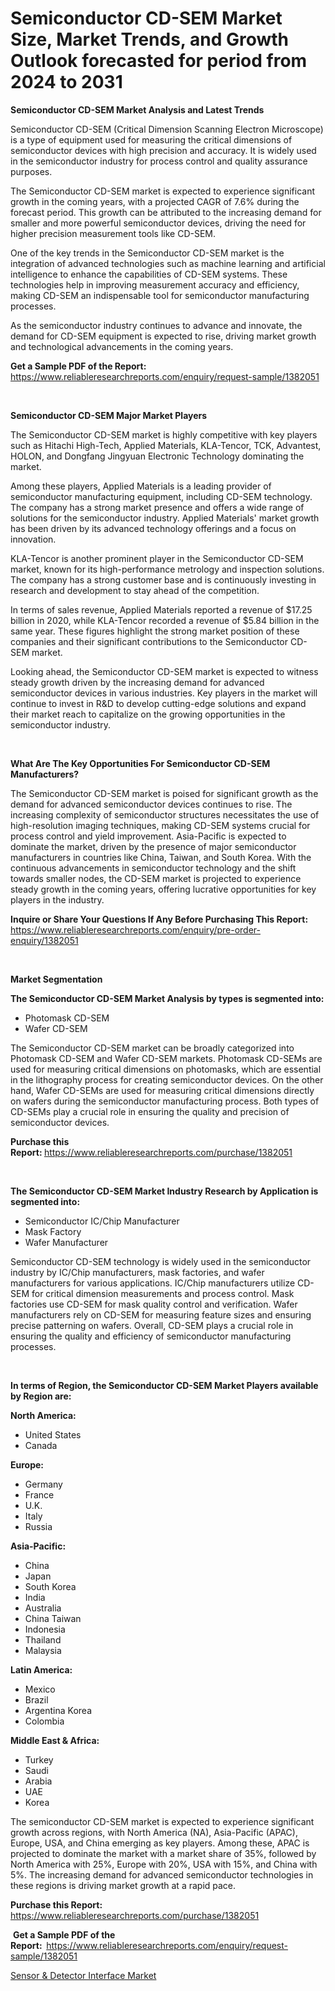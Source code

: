 <p><h1>Semiconductor CD-SEM Market Size, Market Trends, and Growth Outlook forecasted for period from 2024 to 2031</h1></p><p><strong>Semiconductor CD-SEM Market Analysis and Latest Trends</strong></p>
<p><p>Semiconductor CD-SEM (Critical Dimension Scanning Electron Microscope) is a type of equipment used for measuring the critical dimensions of semiconductor devices with high precision and accuracy. It is widely used in the semiconductor industry for process control and quality assurance purposes.</p><p>The Semiconductor CD-SEM market is expected to experience significant growth in the coming years, with a projected CAGR of 7.6% during the forecast period. This growth can be attributed to the increasing demand for smaller and more powerful semiconductor devices, driving the need for higher precision measurement tools like CD-SEM.</p><p>One of the key trends in the Semiconductor CD-SEM market is the integration of advanced technologies such as machine learning and artificial intelligence to enhance the capabilities of CD-SEM systems. These technologies help in improving measurement accuracy and efficiency, making CD-SEM an indispensable tool for semiconductor manufacturing processes.</p><p>As the semiconductor industry continues to advance and innovate, the demand for CD-SEM equipment is expected to rise, driving market growth and technological advancements in the coming years.</p></p>
<p><strong>Get a Sample PDF of the Report:&nbsp;</strong> <a href="https://www.reliableresearchreports.com/enquiry/request-sample/1382051">https://www.reliableresearchreports.com/enquiry/request-sample/1382051</a></p>
<p>&nbsp;</p>
<p><strong>Semiconductor CD-SEM Major Market Players</strong></p>
<p><p>The Semiconductor CD-SEM market is highly competitive with key players such as Hitachi High-Tech, Applied Materials, KLA-Tencor, TCK, Advantest, HOLON, and Dongfang Jingyuan Electronic Technology dominating the market. </p><p>Among these players, Applied Materials is a leading provider of semiconductor manufacturing equipment, including CD-SEM technology. The company has a strong market presence and offers a wide range of solutions for the semiconductor industry. Applied Materials' market growth has been driven by its advanced technology offerings and a focus on innovation.</p><p>KLA-Tencor is another prominent player in the Semiconductor CD-SEM market, known for its high-performance metrology and inspection solutions. The company has a strong customer base and is continuously investing in research and development to stay ahead of the competition.</p><p>In terms of sales revenue, Applied Materials reported a revenue of $17.25 billion in 2020, while KLA-Tencor recorded a revenue of $5.84 billion in the same year. These figures highlight the strong market position of these companies and their significant contributions to the Semiconductor CD-SEM market.</p><p>Looking ahead, the Semiconductor CD-SEM market is expected to witness steady growth driven by the increasing demand for advanced semiconductor devices in various industries. Key players in the market will continue to invest in R&D to develop cutting-edge solutions and expand their market reach to capitalize on the growing opportunities in the semiconductor industry.</p></p>
<p>&nbsp;</p>
<p><strong>What Are The Key Opportunities For Semiconductor CD-SEM Manufacturers?</strong></p>
<p><p>The Semiconductor CD-SEM market is poised for significant growth as the demand for advanced semiconductor devices continues to rise. The increasing complexity of semiconductor structures necessitates the use of high-resolution imaging techniques, making CD-SEM systems crucial for process control and yield improvement. Asia-Pacific is expected to dominate the market, driven by the presence of major semiconductor manufacturers in countries like China, Taiwan, and South Korea. With the continuous advancements in semiconductor technology and the shift towards smaller nodes, the CD-SEM market is projected to experience steady growth in the coming years, offering lucrative opportunities for key players in the industry.</p></p>
<p><strong>Inquire or Share Your Questions If Any Before Purchasing This Report:</strong> <a href="https://www.reliableresearchreports.com/enquiry/pre-order-enquiry/1382051">https://www.reliableresearchreports.com/enquiry/pre-order-enquiry/1382051</a></p>
<p>&nbsp;</p>
<p><strong>Market Segmentation</strong></p>
<p><strong>The Semiconductor CD-SEM Market Analysis by types is segmented into:</strong></p>
<p><ul><li>Photomask CD-SEM</li><li>Wafer CD-SEM</li></ul></p>
<p><p>The Semiconductor CD-SEM market can be broadly categorized into Photomask CD-SEM and Wafer CD-SEM markets. Photomask CD-SEMs are used for measuring critical dimensions on photomasks, which are essential in the lithography process for creating semiconductor devices. On the other hand, Wafer CD-SEMs are used for measuring critical dimensions directly on wafers during the semiconductor manufacturing process. Both types of CD-SEMs play a crucial role in ensuring the quality and precision of semiconductor devices.</p></p>
<p><strong>Purchase this Report:&nbsp;</strong><a href="https://www.reliableresearchreports.com/purchase/1382051">https://www.reliableresearchreports.com/purchase/1382051</a></p>
<p>&nbsp;</p>
<p><strong>The Semiconductor CD-SEM Market Industry Research by Application is segmented into:</strong></p>
<p><ul><li>Semiconductor IC/Chip Manufacturer</li><li>Mask Factory</li><li>Wafer Manufacturer</li></ul></p>
<p><p>Semiconductor CD-SEM technology is widely used in the semiconductor industry by IC/Chip manufacturers, mask factories, and wafer manufacturers for various applications. IC/Chip manufacturers utilize CD-SEM for critical dimension measurements and process control. Mask factories use CD-SEM for mask quality control and verification. Wafer manufacturers rely on CD-SEM for measuring feature sizes and ensuring precise patterning on wafers. Overall, CD-SEM plays a crucial role in ensuring the quality and efficiency of semiconductor manufacturing processes.</p></p>
<p>&nbsp;</p>
<p><strong>In terms of Region, the Semiconductor CD-SEM Market Players available by Region are:</strong></p>
<p>
    <p> <strong> North America: </strong>
        <ul>
            <li>United States</li>
            <li>Canada</li>
        </ul>
        </p> 
    <p> <strong> Europe: </strong>
        <ul>
            <li>Germany</li>
            <li>France</li>
            <li>U.K.</li>
            <li>Italy</li>
            <li>Russia</li>
        </ul>
        </p> 
    <p> <strong> Asia-Pacific: </strong>
        <ul>
            <li>China</li>
            <li>Japan</li>
            <li>South Korea</li>
            <li>India</li>
            <li>Australia</li>
            <li>China Taiwan</li>
            <li>Indonesia</li>
            <li>Thailand</li>
            <li>Malaysia</li>
        </ul>
        </p> 
    <p> <strong> Latin America: </strong>
        <ul>
            <li>Mexico</li>
            <li>Brazil</li>
            <li>Argentina Korea</li>
            <li>Colombia</li>
        </ul>
        </p> 
    <p> <strong> Middle East & Africa: </strong>
        <ul>
            <li>Turkey</li>
            <li>Saudi</li>
            <li>Arabia</li>
            <li>UAE</li>
            <li>Korea</li>
        </ul>
    </p>
    </p>
<p><p>The semiconductor CD-SEM market is expected to experience significant growth across regions, with North America (NA), Asia-Pacific (APAC), Europe, USA, and China emerging as key players. Among these, APAC is projected to dominate the market with a market share of 35%, followed by North America with 25%, Europe with 20%, USA with 15%, and China with 5%. The increasing demand for advanced semiconductor technologies in these regions is driving market growth at a rapid pace.</p></p>
<p><strong>Purchase this Report: </strong><a href="https://www.reliableresearchreports.com/purchase/1382051">https://www.reliableresearchreports.com/purchase/1382051</a></p>
<p>&nbsp;<strong>Get a Sample PDF of the Report:&nbsp;&nbsp;</strong><a href="https://www.reliableresearchreports.com/enquiry/request-sample/1382051">https://www.reliableresearchreports.com/enquiry/request-sample/1382051</a></p>
<p><strong></strong></p>
<p><p><a href="https://github.com/AKSHATREPORTPRIME/Market-Research-Report-List-3/blob/main/sensor-detector-interface-market.md">Sensor & Detector Interface Market</a></p></p>